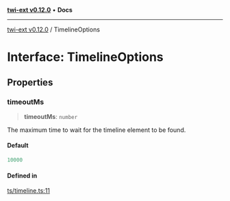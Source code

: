 [**twi-ext v0.12.0**](../README.md) • **Docs**

***

[twi-ext v0.12.0](../README.md) / TimelineOptions

# Interface: TimelineOptions

## Properties

### timeoutMs

> **timeoutMs**: `number`

The maximum time to wait for the timeline element to be found.

#### Default

```ts
10000
```

#### Defined in

[ts/timeline.ts:11](https://github.com/Robot-Inventor/twi-ext/blob/06f63754cd6168b31f19cf6a4c136c5a9263fb42/src/ts/timeline.ts#L11)
